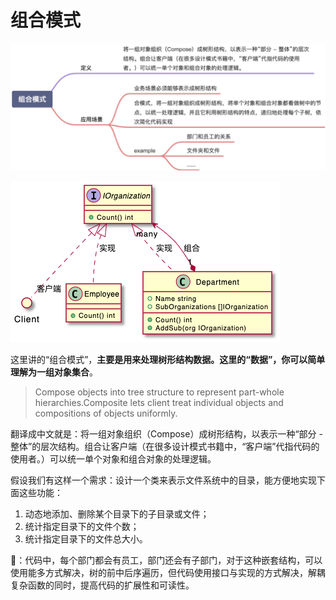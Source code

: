 # 组合模式

![图 6](../../image/4c80ad9e918e3408bc126edca72648be961f24ab6e1065b1bde897f9e89aef70.png)  

![图 23](../../image/cfae944587fd440ff729892a21714f8ea6d1a72cd6afabe0beefcff27e53da9e.png)  


这里讲的“组合模式”，**主要是用来处理树形结构数据。这里的“数据”，你可以简单理解为一组对象集合**。

>Compose objects into tree structure to represent part-whole hierarchies.Composite lets client treat individual objects and compositions of objects uniformly.

翻译成中文就是：将一组对象组织（Compose）成树形结构，以表示一种“部分 - 整体”的层次结构。组合让客户端（在很多设计模式书籍中，“客户端”代指代码的使用者。）可以统一单个对象和组合对象的处理逻辑。

假设我们有这样一个需求：设计一个类来表示文件系统中的目录，能方便地实现下面这些功能：
1. 动态地添加、删除某个目录下的子目录或文件；
2. 统计指定目录下的文件个数；
3. 统计指定目录下的文件总大小。

🌰：代码中，每个部门都会有员工，部门还会有子部门，对于这种嵌套结构，可以使用能多方式解决，树的前中后序遍历，但代码使用接口与实现的方式解决，解耦复杂函数的同时，提高代码的扩展性和可读性。
